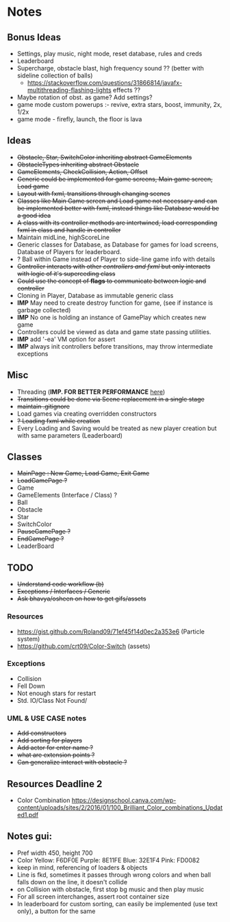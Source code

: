 # Notes

## Bonus Ideas
- Settings, play music, night mode, reset database, rules and creds
- Leaderboard
- Supercharge, obstacle blast, high frequency sound ?? (better with sideline collection of balls)
  - https://stackoverflow.com/questions/31866814/javafx-multithreading-flashing-lights effects ??
- Maybe rotation of obst. as game? Add settings?
- game mode custom powerups :- revive, extra stars, boost, immunity, 2x, 1/2x
- game mode - firefly, launch, the floor is lava


## Ideas
- ~~Obstacle, Star, SwitchColor inheriting abstract GameElements~~
- ~~ObstacleTypes inheriting abstract Obstacle~~
- ~~GameElements, CheckCollision, Action, Offset~~
- ~~Generic could be implemented for game screens, Main game screen, Load game~~
- ~~Layout with fxml, transitions through changing scenes~~
- ~~Classes like Main Game screen and Load game not necessary and can be implemented better with fxml, instead things like Database would be a good idea~~
- ~~A class with its controller methods are intertwined, load corresponding fxml in class and handle in controller~~
- Maintain midLine, highScoreLine
- Generic classes for Database, as Database for games for load screens, Database of Players for leaderboard.
- ? Ball within Game instead of Player to side-line game info with details
- ~~Controller interacts with other *controllers and fxml* but only interacts with logic of it's superceding class~~
- ~~Could use the concept of __flags__ to communicate between logic and controller~~
- Cloning in Player, Database as immutable generic class
- **IMP** May need to create destroy function for game, (see if instance is garbage collected)
- **IMP** No one is holding an instance of GamePlay which creates new game
- Controllers could be viewed as data and game state passing utilities. 
- **IMP** add '-ea' VM option for assert
- **IMP** always init controllers before transitions, may throw intermediate exceptions

## Misc
- Threading (**IMP. FOR BETTER PERFORMANCE** [here](https://www.developer.com/java/data/multithreading-in-javafx.html))
- ~~Transitions could be done via Scene replacement in a single stage~~
- ~~maintain .gitignore~~
- Load games via creating overridden constructors
- ~~? Loading fxml while creation~~
- Every Loading and Saving would be treated as new player creation but with same parameters (Leaderboard)

## Classes
* ~~MainPage : New Game, Load Game, Exit Game~~
* ~~LoadGamePage ?~~
* Game
* GameElements (Interface / Class) ?
* Ball
* Obstacle
* Star
* SwitchColor
* ~~PauseGamePage ?~~
* ~~EndGamePage ?~~
* LeaderBoard

## TODO
* ~~Understand code workflow (b)~~
* ~~Exceptions / Interfaces / Generic~~
* ~~Ask bhavya/osheen on how to get gifs/assets~~

### Resources
- https://gist.github.com/Roland09/71ef45f14d0ec2a353e6 (Particle system)
- https://github.com/crt09/Color-Switch (assets)

### Exceptions
- Collision
- Fell Down
- Not enough stars for restart
- Std. IO/Class Not Found/

### UML & USE CASE notes
- ~~Add constructors~~
- ~~Add sorting for players~~
- ~~Add actor for enter name ?~~
- ~~what are extension points ?~~
- ~~Can generalize interact with obstacle ?~~

## Resources Deadline 2
- Color Combination https://designschool.canva.com/wp-content/uploads/sites/2/2016/01/100_Brilliant_Color_combinations_Updated1.pdf

## Notes gui:
- Pref width 450, height 700
- Color Yellow: F6DF0E Purple: 8E11FE Blue: 32E1F4 Pink: FD0082
- keep in mind, referencing of loaders & objects
- Line is fkd, sometimes it passes through wrong colors and when ball falls down on the line, it doesn't collide
- on Collision with obstacle, first stop bg music and then play music
- For all screen interchanges, assert root container size
- In leaderboard for custom sorting, can easily be implemented (use text only), a button for the same 